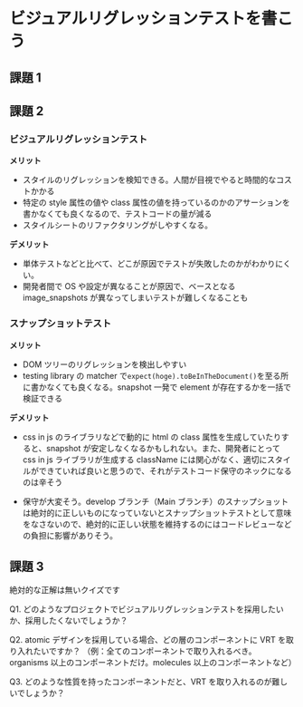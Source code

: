 # ビジュアルリグレッションテストを書こう

## 課題 1

## 課題 2

### ビジュアルリグレッションテスト

**メリット**

- スタイルのリグレッションを検知できる。人間が目視でやると時間的なコストかかる
- 特定の style 属性の値や class 属性の値を持っているのかのアサーションを書かなくても良くなるので、テストコードの量が減る
- スタイルシートのリファクタリングがしやすくなる。

**デメリット**

- 単体テストなどと比べて、どこが原因でテストが失敗したのかがわかりにくい。
- 開発者間で OS や設定が異なることが原因で、ベースとなる image_snapshots が異なってしまいテストが難しくなることも

### スナップショットテスト

**メリット**

- DOM ツリーのリグレッションを検出しやすい
- testing library の matcher で`expect(hoge).toBeInTheDocument()`を至る所に書かなくても良くなる。snapshot 一発で element が存在するかを一括で検証できる

**デメリット**

- css in js のライブラリなどで動的に html の class 属性を生成していたりすると、snapshot が安定しなくなるかもしれない。また、開発者にとって css in js ライブラリが生成する className には関心がなく、適切にスタイルができていれば良いと思うので、それがテストコード保守のネックになるのは辛そう

- 保守が大変そう。develop ブランチ（Main ブランチ）のスナップショットは絶対的に正しいものになっていないとスナップショットテストとして意味をなさないので、絶対的に正しい状態を維持するのにはコードレビューなどの負担に影響がありそう。

## 課題 3

絶対的な正解は無いクイズです

Q1. どのようなプロジェクトでビジュアルリグレッションテストを採用したいか、採用したくないでしょうか？

Q2. atomic デザインを採用している場合、どの層のコンポーネントに VRT を取り入れたいですか？
（例：全てのコンポーネントで取り入れるべき。organisms 以上のコンポーネントだけ。molecules 以上のコンポーネントなど）

Q3. どのような性質を持ったコンポーネントだと、VRT を取り入れるのが難しいでしょうか？
